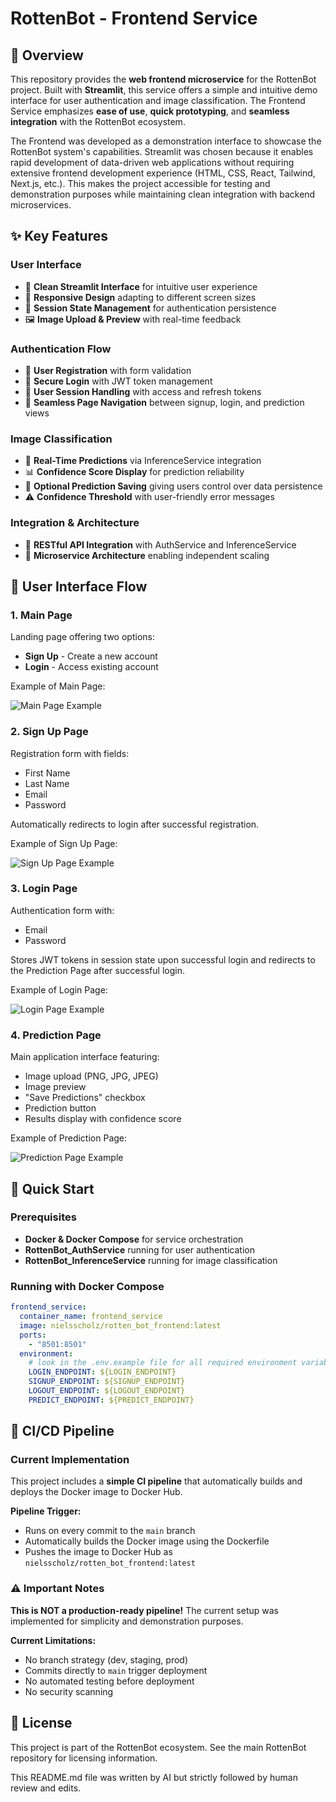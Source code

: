 # RottenBot - Frontend Service

## 🎯 Overview

This repository provides the **web frontend microservice** for the RottenBot project. Built with **Streamlit**, this service offers a simple and intuitive demo interface for user authentication and image classification. The Frontend Service emphasizes **ease of use**, **quick prototyping**, and **seamless integration** with the RottenBot ecosystem.

The Frontend was developed as a demonstration interface to showcase the RottenBot system's capabilities. Streamlit was chosen because it enables rapid development of data-driven web applications without requiring extensive frontend development experience (HTML, CSS, React, Tailwind, Next.js, etc.). This makes the project accessible for testing and demonstration purposes while maintaining clean integration with backend microservices.

## ✨ Key Features

### User Interface
- 🎨 **Clean Streamlit Interface** for intuitive user experience
- 📱 **Responsive Design** adapting to different screen sizes
- 🔄 **Session State Management** for authentication persistence
- 🖼️ **Image Upload & Preview** with real-time feedback

### Authentication Flow
- 📝 **User Registration** with form validation
- 🔐 **Secure Login** with JWT token management
- 👤 **User Session Handling** with access and refresh tokens
- 🔄 **Seamless Page Navigation** between signup, login, and prediction views

### Image Classification
- 🤖 **Real-Time Predictions** via InferenceService integration
- 📊 **Confidence Score Display** for prediction reliability
- 💾 **Optional Prediction Saving** giving users control over data persistence
- ⚠️ **Confidence Threshold** with user-friendly error messages

### Integration & Architecture
- 🔗 **RESTful API Integration** with AuthService and InferenceService
- 🚀 **Microservice Architecture** enabling independent scaling

## 🎨 User Interface Flow

### 1. Main Page
Landing page offering two options:
- **Sign Up** - Create a new account
- **Login** - Access existing account

Example of Main Page: 

![Main Page Example](readme_images/main_page_example.png)

### 2. Sign Up Page
Registration form with fields:
- First Name
- Last Name
- Email
- Password

Automatically redirects to login after successful registration.

Example of Sign Up Page: 

![Sign Up Page Example](readme_images/signup_page_example.png)

### 3. Login Page
Authentication form with:
- Email
- Password

Stores JWT tokens in session state upon successful login and redirects to the Prediction Page after successful login.

Example of Login Page: 

![Login Page Example](readme_images/login_page_example.png)

### 4. Prediction Page
Main application interface featuring:
- Image upload (PNG, JPG, JPEG)
- Image preview
- "Save Predictions" checkbox
- Prediction button
- Results display with confidence score

Example of Prediction Page: 

![Prediction Page Example](readme_images/predict_page_example.png)

## 🚀 Quick Start

### Prerequisites
- **Docker & Docker Compose** for service orchestration
- **RottenBot_AuthService** running for user authentication
- **RottenBot_InferenceService** running for image classification

### Running with Docker Compose

```yaml
frontend_service:
  container_name: frontend_service
  image: nielsscholz/rotten_bot_frontend:latest
  ports:
    - "8501:8501"
  environment:
    # look in the .env.example file for all required environment variables and explanations.
    LOGIN_ENDPOINT: ${LOGIN_ENDPOINT}           
    SIGNUP_ENDPOINT: ${SIGNUP_ENDPOINT}     
    LOGOUT_ENDPOINT: ${LOGOUT_ENDPOINT}    
    PREDICT_ENDPOINT: ${PREDICT_ENDPOINT}       
```

## 🤖 CI/CD Pipeline

### Current Implementation

This project includes a **simple CI pipeline** that automatically builds and deploys the Docker image to Docker Hub.

**Pipeline Trigger:**
- Runs on every commit to the `main` branch
- Automatically builds the Docker image using the Dockerfile
- Pushes the image to Docker Hub as `nielsscholz/rotten_bot_frontend:latest`

### ⚠️ Important Notes

**This is NOT a production-ready pipeline!** The current setup was implemented for simplicity and demonstration purposes.

**Current Limitations:**
- No branch strategy (dev, staging, prod)
- Commits directly to `main` trigger deployment
- No automated testing before deployment
- No security scanning

## 📝 License

This project is part of the RottenBot ecosystem. See the main RottenBot repository for licensing information.

This README.md file was written by AI but strictly followed by human review and edits.
